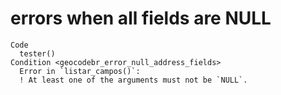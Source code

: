 # errors when all fields are NULL

    Code
      tester()
    Condition <geocodebr_error_null_address_fields>
      Error in `listar_campos()`:
      ! At least one of the arguments must not be `NULL`.

